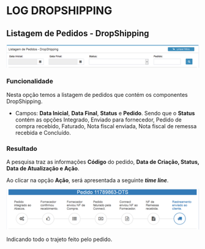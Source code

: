 # LOG DROPSHIPPING

## Listagem de Pedidos - DropShipping

![](/assets/sigeco-integracoes-01.png)

### Funcionalidade

Nesta opção temos a listagem de pedidos que contém os componentes DropShipping.

* Campos: **Data Inicial**, **Data Final**, **Status** e **Pedido**. Sendo que o **Status** contém as opções Integrado, Enviado para fornecedor, Pedido de compra recebido, Faturado, Nota fiscal enviada, Nota fiscal de remessa recebida e Concluído.


### Resultado

A pesquisa traz as informações **Código** do pedido, **Data de Criação, Status, Data de Atualização e Ação**.


Ao clicar na opção **Ação**, será apresentada a seguinte **_time line_**.

![](/assets/sigeco-integracoes-02.png)

Indicando todo o trajeto feito pelo pedido.


